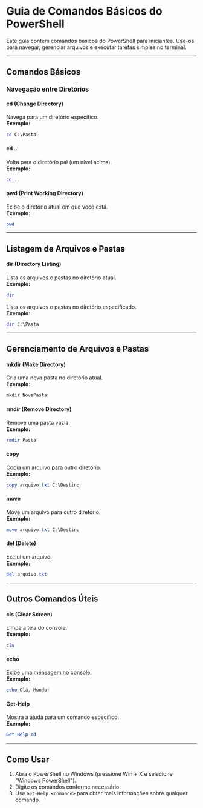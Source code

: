 # Guia de Comandos Básicos do PowerShell

Este guia contém comandos básicos do PowerShell para iniciantes. Use-os para navegar, gerenciar arquivos e executar tarefas simples no terminal.

----

## Comandos Básicos

### Navegação entre Diretórios

#### cd (Change Directory)
Navega para um diretório específico.  
**Exemplo:**
```powershell
cd C:\Pasta
```

#### cd ..
Volta para o diretório pai (um nível acima).  
**Exemplo:**
```powershell
cd ..
```

#### pwd (Print Working Directory)
Exibe o diretório atual em que você está.  
**Exemplo:**
```powershell
pwd
```

----

## Listagem de Arquivos e Pastas

#### dir (Directory Listing)
Lista os arquivos e pastas no diretório atual.  
**Exemplo:**
```powershell
dir
```

Lista os arquivos e pastas no diretório especificado.  
**Exemplo:**
```powershell
dir C:\Pasta
```

----

## Gerenciamento de Arquivos e Pastas

#### mkdir (Make Directory)
Cria uma nova pasta no diretório atual.  
**Exemplo:**
```powershell
mkdir NovaPasta
```

#### rmdir (Remove Directory)
Remove uma pasta vazia.  
**Exemplo:**
```powershell
rmdir Pasta
```

#### copy
Copia um arquivo para outro diretório.  
**Exemplo:**
```powershell
copy arquivo.txt C:\Destino
```

#### move
Move um arquivo para outro diretório.  
**Exemplo:**
```powershell
move arquivo.txt C:\Destino
```

#### del (Delete)
Exclui um arquivo.  
**Exemplo:**
```powershell
del arquivo.txt
```

----

## Outros Comandos Úteis

#### cls (Clear Screen)
Limpa a tela do console.  
**Exemplo:**
```powershell
cls
```

#### echo
Exibe uma mensagem no console.  
**Exemplo:**
```powershell
echo Olá, Mundo!
```

#### Get-Help
Mostra a ajuda para um comando específico.  
**Exemplo:**
```powershell
Get-Help cd
```

----

## Como Usar
1. Abra o PowerShell no Windows (pressione Win + X e selecione "Windows PowerShell").
2. Digite os comandos conforme necessário.
3. Use `Get-Help <comando>` para obter mais informações sobre qualquer comando.
